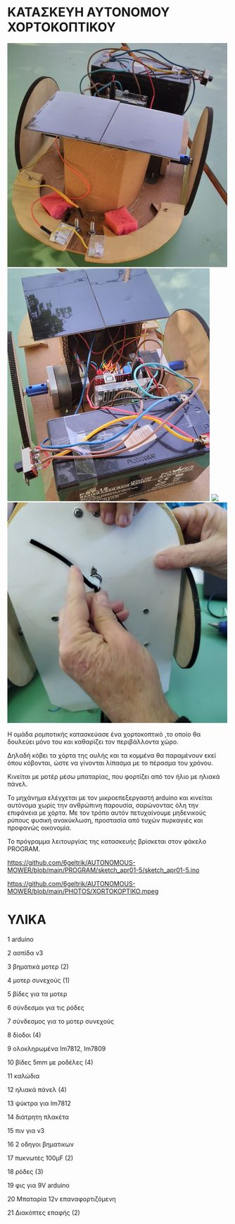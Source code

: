 # ΚΑΤΑΣΚΕΥΗ ΑΥΤΟΝΟΜΟΥ ΧΟΡΤΟΚΟΠΤΙΚΟΥ

<img src = PHOTOS/IMG_20220425_152007.jpg width = 500> <img src = PHOTOS/IMG_20220425_152125.jpg width = 460> <img src = PHOTOS/IMG_20220411_111321.jpg width = 500> <img src = PHOTOS/IMG_20220411_110220.jpg width = 500>

Η ομάδα ρομποτικής κατασκεύασε ένα χορτοκοπτικό ,το οποίο θα δουλεύει μόνο του και καθαρίζει τον περιβάλλοντα χώρο.

Δηλαδή κόβει τα χόρτα της αυλής και τα κομμένα θα παραμένουν εκεί όπου κόβονται, ώστε να γίνονται λίπασμα με το πέρασμα του χρόνου.

Κινείται με μοτέρ μέσω μπαταρίας, που φορτίζει από τον ήλιο με ηλιακά πάνελ.

Το μηχάνημα ελέγχεται με τον μικροεπεξεργαστή arduino και κινείται αυτόνομα χωρίς την ανθρώπινη παρουσία, σαρώνοντας όλη την επιφάνεια με χόρτα.
Με τον τρόπο αυτόν πετυχαίνουμε μηδενικούς ρύπους φυσική ανακύκλωση, προστασία από τυχών πυρκαγιές και προφανώς οικονομία.

Το πρόγραμμα λειτουργίας της κατασκευής βρίσκεται στον φάκελο PROGRAM.

https://github.com/6geltrik/AUTONOMOUS-MOWER/blob/main/PROGRAM/sketch_apr01-5/sketch_apr01-5.ino

https://github.com/6geltrik/AUTONOMOUS-MOWER/blob/main/PHOTOS/XORTOKOPTIKO.mpeg


# ΥΛΙΚΑ

1 arduino

2 ασπίδα v3

3 βηματικά μοτερ (2)

4 μοτερ συνεχούς (1)

5 βίδες για τα μοτερ

6 σύνδεσμοι για τις ρόδες

7 σύνδεσμος για το μοτερ συνεχούς

8 δίοδοι (4)

9 ολοκληρωμένα lm7812, lm7809

10 βίδες 5mm με ροδέλες (4)

11 καλώδια

12 ηλιακά πάνελ (4)

13 ψύκτρα για lm7812

14 διάτρητη πλακέτα

15 πιν για v3

16 2 οδηγοι βηματικων

17 πυκνωτές 100μF (2)

18 ρόδες (3)

19 φις για 9V arduino

20 Μπαταρία 12v επαναφορτιζόμενη

21 Διακόπτες επαφής (2)


